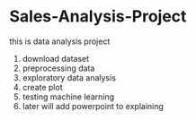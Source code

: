 # Sales-Analysis-Project
this is data analysis project
1. download dataset
2. preprocessing data
3. exploratory data analysis
4. create plot
5. testing machine learning
6. later will add powerpoint to explaining
